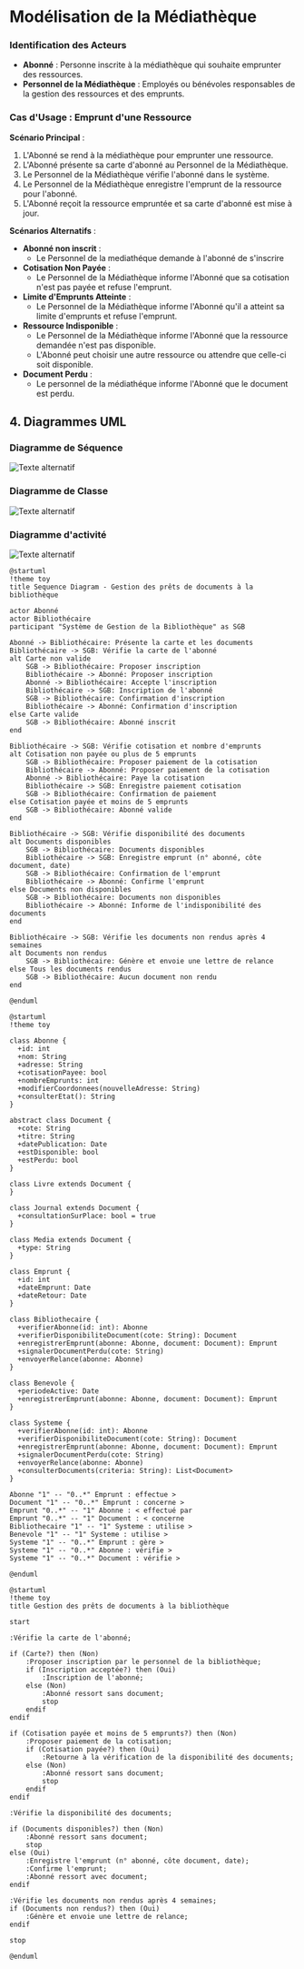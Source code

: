 # Modélisation de la Médiathèque

### Identification des Acteurs

- **Abonné** : Personne inscrite à la médiathèque qui souhaite emprunter des ressources.
- **Personnel de la Médiathèque** : Employés ou bénévoles responsables de la gestion des ressources et des emprunts.

### Cas d'Usage : Emprunt d'une Ressource

**Scénario Principal** :
1. L'Abonné se rend à la médiathèque pour emprunter une ressource.
2. L'Abonné présente sa carte d'abonné au Personnel de la Médiathèque.
3. Le Personnel de la Médiathèque vérifie l'abonné dans le système.
4. Le Personnel de la Médiathèque enregistre l'emprunt de la ressource pour l'abonné.
5. L'Abonné reçoit la ressource empruntée et sa carte d'abonné est mise à jour.

**Scénarios Alternatifs** :
- **Abonné non inscrit** : 
  - Le Personnel de la mediathéque demande à l'abonné de s'inscrire
- **Cotisation Non Payée** :
  - Le Personnel de la Médiathèque informe l'Abonné que sa cotisation n'est pas payée et refuse l'emprunt.
- **Limite d'Emprunts Atteinte** :
  - Le Personnel de la Médiathèque informe l'Abonné qu'il a atteint sa limite d'emprunts et refuse l'emprunt.
- **Ressource Indisponible** :
  - Le Personnel de la Médiathèque informe l'Abonné que la ressource demandée n'est pas disponible.
  - L'Abonné peut choisir une autre ressource ou attendre que celle-ci soit disponible.
- **Document Perdu** : 
  - Le personnel de la médiathéque informe l'Abonné que le document est perdu.


## 4. Diagrammes UML

### Diagramme de Séquence


![ Texte alternatif](/asset/diagramme_sequence.png "diagramme_sequence.png")

### Diagramme de Classe

![ Texte alternatif](/asset/diagramme_classe.png "diagramme_classe.png")

### Diagramme d'activité

![ Texte alternatif](/asset/diagramme_activite.png "diagramme_activite.png")

```plantuml
@startuml
!theme toy
title Sequence Diagram - Gestion des prêts de documents à la bibliothèque

actor Abonné
actor Bibliothécaire
participant "Système de Gestion de la Bibliothèque" as SGB

Abonné -> Bibliothécaire: Présente la carte et les documents
Bibliothécaire -> SGB: Vérifie la carte de l'abonné
alt Carte non valide
    SGB -> Bibliothécaire: Proposer inscription
    Bibliothécaire -> Abonné: Proposer inscription
    Abonné -> Bibliothécaire: Accepte l'inscription
    Bibliothécaire -> SGB: Inscription de l'abonné
    SGB -> Bibliothécaire: Confirmation d'inscription
    Bibliothécaire -> Abonné: Confirmation d'inscription
else Carte valide
    SGB -> Bibliothécaire: Abonné inscrit
end

Bibliothécaire -> SGB: Vérifie cotisation et nombre d'emprunts
alt Cotisation non payée ou plus de 5 emprunts
    SGB -> Bibliothécaire: Proposer paiement de la cotisation
    Bibliothécaire -> Abonné: Proposer paiement de la cotisation
    Abonné -> Bibliothécaire: Paye la cotisation
    Bibliothécaire -> SGB: Enregistre paiement cotisation
    SGB -> Bibliothécaire: Confirmation de paiement
else Cotisation payée et moins de 5 emprunts
    SGB -> Bibliothécaire: Abonné valide
end

Bibliothécaire -> SGB: Vérifie disponibilité des documents
alt Documents disponibles
    SGB -> Bibliothécaire: Documents disponibles
    Bibliothécaire -> SGB: Enregistre emprunt (n° abonné, côte document, date)
    SGB -> Bibliothécaire: Confirmation de l'emprunt
    Bibliothécaire -> Abonné: Confirme l'emprunt
else Documents non disponibles
    SGB -> Bibliothécaire: Documents non disponibles
    Bibliothécaire -> Abonné: Informe de l'indisponibilité des documents
end

Bibliothécaire -> SGB: Vérifie les documents non rendus après 4 semaines
alt Documents non rendus
    SGB -> Bibliothécaire: Génère et envoie une lettre de relance
else Tous les documents rendus
    SGB -> Bibliothécaire: Aucun document non rendu
end

@enduml

@startuml
!theme toy

class Abonne {
  +id: int
  +nom: String
  +adresse: String
  +cotisationPayee: bool
  +nombreEmprunts: int
  +modifierCoordonnees(nouvelleAdresse: String)
  +consulterEtat(): String
}

abstract class Document {
  +cote: String
  +titre: String
  +datePublication: Date
  +estDisponible: bool
  +estPerdu: bool
}

class Livre extends Document {
}

class Journal extends Document {
  +consultationSurPlace: bool = true
}

class Media extends Document {
  +type: String
}

class Emprunt {
  +id: int
  +dateEmprunt: Date
  +dateRetour: Date
}

class Bibliothecaire {
  +verifierAbonne(id: int): Abonne
  +verifierDisponibiliteDocument(cote: String): Document
  +enregistrerEmprunt(abonne: Abonne, document: Document): Emprunt
  +signalerDocumentPerdu(cote: String)
  +envoyerRelance(abonne: Abonne)
}

class Benevole {
  +periodeActive: Date
  +enregistrerEmprunt(abonne: Abonne, document: Document): Emprunt
}

class Systeme {
  +verifierAbonne(id: int): Abonne
  +verifierDisponibiliteDocument(cote: String): Document
  +enregistrerEmprunt(abonne: Abonne, document: Document): Emprunt
  +signalerDocumentPerdu(cote: String)
  +envoyerRelance(abonne: Abonne)
  +consulterDocuments(criteria: String): List<Document>
}

Abonne "1" -- "0..*" Emprunt : effectue >
Document "1" -- "0..*" Emprunt : concerne >
Emprunt "0..*" -- "1" Abonne : < effectué par
Emprunt "0..*" -- "1" Document : < concerne
Bibliothecaire "1" -- "1" Systeme : utilise >
Benevole "1" -- "1" Systeme : utilise >
Systeme "1" -- "0..*" Emprunt : gère >
Systeme "1" -- "0..*" Abonne : vérifie >
Systeme "1" -- "0..*" Document : vérifie >

@enduml

@startuml
!theme toy
title Gestion des prêts de documents à la bibliothèque

start

:Vérifie la carte de l'abonné;

if (Carte?) then (Non)
    :Proposer inscription par le personnel de la bibliothèque;
    if (Inscription acceptée?) then (Oui)
        :Inscription de l'abonné;
    else (Non)
        :Abonné ressort sans document;
        stop
    endif
endif

if (Cotisation payée et moins de 5 emprunts?) then (Non)
    :Proposer paiement de la cotisation;
    if (Cotisation payée?) then (Oui)
        :Retourne à la vérification de la disponibilité des documents;
    else (Non)
        :Abonné ressort sans document;
        stop
    endif
endif

:Vérifie la disponibilité des documents;

if (Documents disponibles?) then (Non)
    :Abonné ressort sans document;
    stop
else (Oui)
    :Enregistre l'emprunt (n° abonné, côte document, date);
    :Confirme l'emprunt;
    :Abonné ressort avec document;
endif

:Vérifie les documents non rendus après 4 semaines;
if (Documents non rendus?) then (Oui)
    :Génère et envoie une lettre de relance;
endif

stop

@enduml






